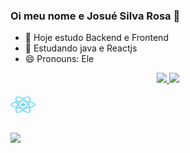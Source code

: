 ### Oi meu nome e Josué Silva Rosa 👋

- 🔭 Hoje estudo Backend e Frontend
- 🌱 Estudando java e Reactjs
- 😄 Pronouns: Ele

<div align="center">
  <a href="https://github.com/Josuesilva454">
  <img height="180em" src="https://github-readme-stats.vercel.app/api?username=Josuesilva&show_icons=true&theme=dracula&include_all_commits=true&count_private=true"/>
  <img height="180em" src="https://github-readme-stats.vercel.app/api/top-langs/?username=josuesilva&layout=compact&langs_count=7&theme=dracula"/>
</div>

<div style="display: inline_block"><br>
  <img align="center" alt="Josue-React" height="30" width="40" src="https://raw.githubusercontent.com/devicons/devicon/master/icons/react/react-original.svg">
  
  </div>
  
  ##
  
  <div>
  <a href="https://www.linkedin.com/in/josue-silva-b26a26163" target="_blank"><img src="https://img.shields.io/badge/-LinkedIn-%230077B5?style=for-the-badge&logo=linkedin&logoColor=white" target="_blank"></a> 
    
  </div>
  
  
